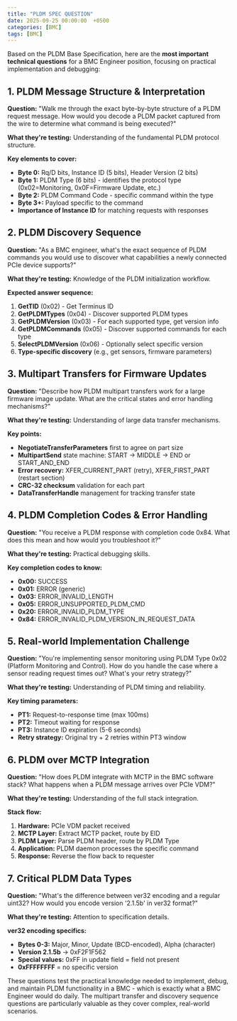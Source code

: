 ```yaml
---
title: "PLDM SPEC QUESTION"
date: 2025-09-25 00:00:00  +0500
categories: [BMC]
tags: [BMC]
---
```


Based on the PLDM Base Specification, here are the **most important technical questions** for a BMC Engineer position, focusing on practical implementation and debugging:

## **1. PLDM Message Structure & Interpretation**
**Question:** "Walk me through the exact byte-by-byte structure of a PLDM request message. How would you decode a PLDM packet captured from the wire to determine what command is being executed?"

**What they're testing:** Understanding of the fundamental PLDM protocol structure.

**Key elements to cover:**
- **Byte 0:** Rq/D bits, Instance ID (5 bits), Header Version (2 bits)
- **Byte 1:** PLDM Type (6 bits) - identifies the protocol type (0x02=Monitoring, 0x0F=Firmware Update, etc.)
- **Byte 2:** PLDM Command Code - specific command within the type
- **Byte 3+:** Payload specific to the command
- **Importance of Instance ID** for matching requests with responses

## **2. PLDM Discovery Sequence**
**Question:** "As a BMC engineer, what's the exact sequence of PLDM commands you would use to discover what capabilities a newly connected PCIe device supports?"

**What they're testing:** Knowledge of the PLDM initialization workflow.

**Expected answer sequence:**
1. **GetTID** (0x02) - Get Terminus ID
2. **GetPLDMTypes** (0x04) - Discover supported PLDM types
3. **GetPLDMVersion** (0x03) - For each supported type, get version info
4. **GetPLDMCommands** (0x05) - Discover supported commands for each type
5. **SelectPLDMVersion** (0x06) - Optionally select specific version
6. **Type-specific discovery** (e.g., get sensors, firmware parameters)

## **3. Multipart Transfers for Firmware Updates**
**Question:** "Describe how PLDM multipart transfers work for a large firmware image update. What are the critical states and error handling mechanisms?"

**What they're testing:** Understanding of large data transfer mechanisms.

**Key points:**
- **NegotiateTransferParameters** first to agree on part size
- **MultipartSend** state machine: START → MIDDLE → END or START_AND_END
- **Error recovery:** XFER_CURRENT_PART (retry), XFER_FIRST_PART (restart section)
- **CRC-32 checksum** validation for each part
- **DataTransferHandle** management for tracking transfer state

## **4. PLDM Completion Codes & Error Handling**
**Question:** "You receive a PLDM response with completion code 0x84. What does this mean and how would you troubleshoot it?"

**What they're testing:** Practical debugging skills.

**Key completion codes to know:**
- **0x00:** SUCCESS
- **0x01:** ERROR (generic)
- **0x03:** ERROR_INVALID_LENGTH
- **0x05:** ERROR_UNSUPPORTED_PLDM_CMD
- **0x20:** ERROR_INVALID_PLDM_TYPE
- **0x84:** ERROR_INVALID_PLDM_VERSION_IN_REQUEST_DATA

## **5. Real-world Implementation Challenge**
**Question:** "You're implementing sensor monitoring using PLDM Type 0x02 (Platform Monitoring and Control). How do you handle the case where a sensor reading request times out? What's your retry strategy?"

**What they're testing:** Understanding of PLDM timing and reliability.

**Key timing parameters:**
- **PT1:** Request-to-response time (max 100ms)
- **PT2:** Timeout waiting for response
- **PT3:** Instance ID expiration (5-6 seconds)
- **Retry strategy:** Original try + 2 retries within PT3 window

## **6. PLDM over MCTP Integration**
**Question:** "How does PLDM integrate with MCTP in the BMC software stack? What happens when a PLDM message arrives over PCIe VDM?"

**What they're testing:** Understanding of the full stack integration.

**Stack flow:**
1. **Hardware:** PCIe VDM packet received
2. **MCTP Layer:** Extract MCTP packet, route by EID
3. **PLDM Layer:** Parse PLDM header, route by PLDM Type
4. **Application:** PLDM daemon processes the specific command
5. **Response:** Reverse the flow back to requester

## **7. Critical PLDM Data Types**
**Question:** "What's the difference between ver32 encoding and a regular uint32? How would you encode version '2.1.5b' in ver32 format?"

**What they're testing:** Attention to specification details.

**ver32 encoding specifics:**
- **Bytes 0-3:** Major, Minor, Update (BCD-encoded), Alpha (character)
- **Version 2.1.5b** → 0xF2F1F562
- **Special values:** 0xFF in update field = field not present
- **0xFFFFFFFF** = no specific version

These questions test the practical knowledge needed to implement, debug, and maintain PLDM functionality in a BMC - which is exactly what a BMC Engineer would do daily. The multipart transfer and discovery sequence questions are particularly valuable as they cover complex, real-world scenarios.
